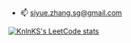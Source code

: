 - 📫 siyue.zhang.sg@gmail.com

[![KnlnKS's LeetCode stats](https://leetcode-stats-six.vercel.app/api?username=z106186883)](https://github.com/KnlnKS/leetcode-stats)

<!---
siyue-zhang/siyue-zhang is a ✨ special ✨ repository because its `README.md` (this file) appears on your GitHub profile.
You can click the Preview link to take a look at your changes.
--->
